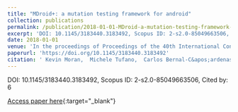 ```yaml
---
title: "MDroid+: a mutation testing framework for android"
collection: publications
permalink: /publication/2018-01-01-MDroid-a-mutation-testing-framework-for-android
excerpt: 'DOI: 10.1145/3183440.3183492, Scopus ID: 2-s2.0-85049663506, Cited by: 6'
date: 2018-01-01
venue: 'In the proceedings of Proceedings of the 40th International Conference on Software Engineering: Companion Proceeedings, ICSE 2018, Gothenburg, Sweden, May 27 - June 03, 2018'
paperurl: 'https://doi.org/10.1145/3183440.3183492'
citation: ' Kevin Moran,  Michele Tufano,  Carlos Bernal-C&apos;ardenas,  Mario V&apos;asquez,  Gabriele Bavota,  Christopher Vendome,  Massimiliano Di,  Denys Poshyvanyk, &quot;MDroid+: a mutation testing framework for android.&quot; In the proceedings of Proceedings of the 40th International Conference on Software Engineering: Companion Proceeedings, ICSE 2018, Gothenburg, Sweden, May 27 - June 03, 2018, 2018.'
---
```

DOI: 10.1145/3183440.3183492, Scopus ID: 2-s2.0-85049663506, Cited by: 6

[Access paper here](https://doi.org/10.1145/3183440.3183492){:target="_blank"}
